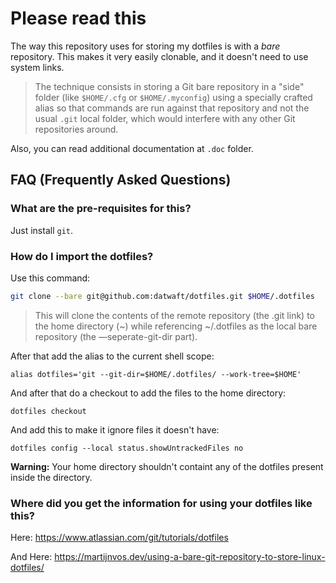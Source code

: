 # Please read this

The way this repository uses for storing my dotfiles is with a _bare_ repository. This makes it very easily clonable, and it doesn't need to use system links.

> The technique consists in storing a Git bare repository in a "side" folder (like `$HOME/.cfg` or `$HOME/.myconfig`) using a specially crafted alias so that commands are run against that repository and not the usual `.git` local folder, which would interfere with any other Git repositories around.

Also, you can read additional documentation at `.doc` folder.

## FAQ (Frequently Asked Questions)

### What are the pre-requisites for this?

Just install `git`.

### How do I import the dotfiles?

Use this command:

```bash
git clone --bare git@github.com:datwaft/dotfiles.git $HOME/.dotfiles
```

> This will clone the contents of the remote repository (the .git link) to the home directory (~) while referencing ~/.dotfiles as the local bare repository (the —seperate-git-dir part).

After that add the alias to the current shell scope:

```
alias dotfiles='git --git-dir=$HOME/.dotfiles/ --work-tree=$HOME'
```

And after that do a checkout to add the files to the home directory:

```
dotfiles checkout
```

And add this to make it ignore files it doesn't have:

```
dotfiles config --local status.showUntrackedFiles no
```

**Warning:** Your home directory shouldn't containt any of the dotfiles present inside the directory.

### Where did you get the information for using your dotfiles like this?

Here: https://www.atlassian.com/git/tutorials/dotfiles

And Here: https://martijnvos.dev/using-a-bare-git-repository-to-store-linux-dotfiles/
